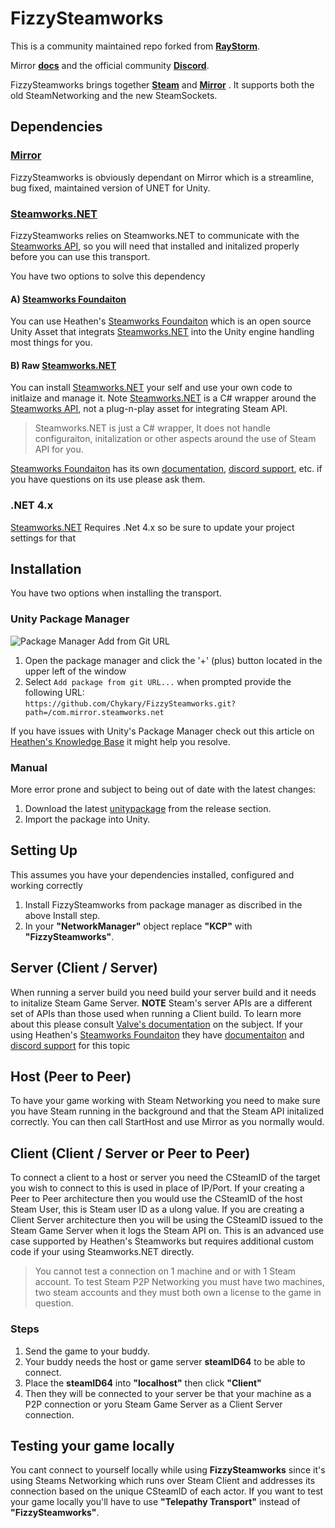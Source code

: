 # FizzySteamworks

This is a community maintained repo forked from **[RayStorm](https://github.com/Raystorms/FizzySteamyMirror)**. 

Mirror **[docs](https://mirror-networking.com/docs/Transports/Fizzy.html)** and the official community **[Discord](https://discord.gg/N9QVxbM)**.

FizzySteamworks brings together **[Steam](https://store.steampowered.com)** and **[Mirror](https://github.com/vis2k/Mirror)** . It supports both the old SteamNetworking and the new SteamSockets. 



## Dependencies
### [Mirror](https://github.com/vis2k/Mirror)
FizzySteamworks is obviously dependant on Mirror which is a streamline, bug fixed, maintained version of UNET for Unity.

### [Steamworks.NET](https://github.com/rlabrecque/Steamworks.NET)
FizzySteamworks relies on Steamworks.NET to communicate with the [Steamworks API](https://partner.steamgames.com/doc/sdk), so you will need that installed and initalized properly before you can use this transport.

You have two options to solve this dependency
#### A) [Steamworks Foundaiton](https://github.com/heathen-engineering/SteamworksFoundation)
You can use Heathen's [Steamworks Foundaiton](https://github.com/heathen-engineering/SteamworksFoundation) which is an open source Unity Asset that integrats [Steamworks.NET](https://github.com/rlabrecque/Steamworks.NET) into the Unity engine handling most things for you. 
#### B) Raw [Steamworks.NET](https://github.com/rlabrecque/Steamworks.NET)
You can install [Steamworks.NET](https://github.com/rlabrecque/Steamworks.NET) your self and use your own code to initlaize and manage it. Note [Steamworks.NET](https://github.com/rlabrecque/Steamworks.NET) is a C# wrapper around the [Steamworks API](https://partner.steamgames.com/doc/sdk), not a plug-n-play asset for integrating Steam API. 
> Steamworks.NET is just a C# wrapper, It does not handle configuraiton, initalization or other aspects around the use of Steam API for you.

[Steamworks Foundaiton](https://github.com/heathen-engineering/SteamworksFoundation) has its own [documentation](https://kb.heathenengineering.com/assets/steamworks), [discord support](https://discord.gg/6X3xrRc), etc. if you have questions on its use please ask them.

### .NET 4.x
[Steamworks.NET](https://github.com/rlabrecque/Steamworks.NET) Requires .Net 4.x so be sure to update your project settings for that



## Installation
You have two options when installing the transport.
### Unity Package Manager
![Package Manager Add from Git URL](https://3689240098-files.gitbook.io/~/files/v0/b/gitbook-28427.appspot.com/o/assets%2F-MZWu8yFOWhCYCMkJFmR%2F-MkVzpUlxYzzEgvdinNv%2F-MkW6tqgBr-8XK0-iKQ2%2Fimage.png?alt=media&token=8a6451ed-473b-4a18-9385-cd87e41e774a)
1) Open the package manager and click the '+' (plus) button located in the upper left of the window
2) Select `Add package from git URL...` when prompted provide the following URL:  
    `https://github.com/Chykary/FizzySteamworks.git?path=/com.mirror.steamworks.net`

If you have issues with Unity's Package Manager check out this article on [Heathen's Knowledge Base](https://kb.heathenengineering.com/company/package-manager-install#troubleshooting) it might help you resolve.

### Manual
More error prone and subject to being out of date with the latest changes:
1. Download the latest [unitypackage](https://github.com/Chykary/FizzySteamworks/releases) from the release section.
2. Import the package into Unity.



## Setting Up
This assumes you have your dependencies installed, configured and working correctly
1. Install FizzySteamworks from package manager as discribed in the above Install step.
2. In your **"NetworkManager"** object replace **"KCP"** with **"FizzySteamworks"**.



## Server (Client / Server)
When running a server build you need build your server build and it needs to initalize Steam Game Server. **NOTE** Steam's server APIs are a different set of APIs than those used when running a Client build. To learn more about this please consult [Valve's documentation](https://partner.steamgames.com/doc/api/ISteamGameServer) on the subject. 
If your using Heathen's [Steamworks Foundaiton](https://github.com/heathen-engineering/SteamworksFoundation) they have [documentaiton](https://kb.heathenengineering.com/assets/steamworks/learning/core-concepts/game-server-browser) and [discord support](https://discord.gg/6X3xrRc) for this topic



## Host (Peer to Peer)
To have your game working with Steam Networking you need to make sure you have Steam running in the background and that the Steam API initalized correctly. You can then call StartHost and use Mirror as you normally would.



## Client (Client / Server or Peer to Peer)
To connect a client to a host or server you need the CSteamID of the target you wish to connect to this is used in place of IP/Port. If your creating a Peer to Peer architecture then you would use the CSteamID of the host Steam User, this is Steam user ID as a ulong value. If you are creating a Client Server architecture then you will be using the CSteamID issued to the Steam Game Server when it logs the Steam API on. This is an advanced use case supported by Heathen's Steamworks but requires additional custom code if your using Steamworks.NET directly.

> You cannot test a connection on 1 machine and or with 1 Steam account. 
> To test Steam P2P Networking you must have two machines, two steam accounts and they must both own a license to the game in question.

### Steps
1. Send the game to your buddy.
2. Your buddy needs the host or game server **steamID64** to be able to connect.
3. Place the **steamID64** into **"localhost"** then click **"Client"**
5. Then they will be connected to your server be that your machine as a P2P connection or yoru Steam Game Server as a Client Server connection.



## Testing your game locally
You cant connect to yourself locally while using **FizzySteamworks** since it's using Steams Networking which runs over Steam Client and addresses its connection based on the unique CSteamID of each actor. If you want to test your game locally you'll have to use **"Telepathy Transport"** instead of **"FizzySteamworks"**.
